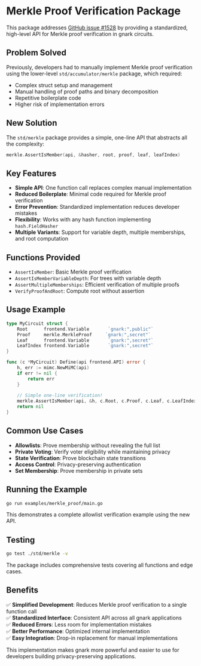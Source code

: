 # Merkle Proof Verification Package

This package addresses [GitHub issue #1528](https://github.com/Consensys/gnark/issues/1528) by providing a standardized, high-level API for Merkle proof verification in gnark circuits.

## Problem Solved

Previously, developers had to manually implement Merkle proof verification using the lower-level `std/accumulator/merkle` package, which required:
- Complex struct setup and management
- Manual handling of proof paths and binary decomposition
- Repetitive boilerplate code
- Higher risk of implementation errors

## New Solution

The `std/merkle` package provides a simple, one-line API that abstracts all the complexity:

```go
merkle.AssertIsMember(api, &hasher, root, proof, leaf, leafIndex)
```

## Key Features

- **Simple API**: One function call replaces complex manual implementation
- **Reduced Boilerplate**: Minimal code required for Merkle proof verification
- **Error Prevention**: Standardized implementation reduces developer mistakes
- **Flexibility**: Works with any hash function implementing `hash.FieldHasher`
- **Multiple Variants**: Support for variable depth, multiple memberships, and root computation

## Functions Provided

- `AssertIsMember`: Basic Merkle proof verification
- `AssertIsMemberVariableDepth`: For trees with variable depth
- `AssertMultipleMemberships`: Efficient verification of multiple proofs
- `VerifyProofAndRoot`: Compute root without assertion

## Usage Example

```go
type MyCircuit struct {
    Root      frontend.Variable       `gnark:",public"`
    Proof     merkle.MerkleProof     `gnark:",secret"`
    Leaf      frontend.Variable       `gnark:",secret"`
    LeafIndex frontend.Variable       `gnark:",secret"`
}

func (c *MyCircuit) Define(api frontend.API) error {
    h, err := mimc.NewMiMC(api)
    if err != nil {
        return err
    }
    
    // Simple one-line verification!
    merkle.AssertIsMember(api, &h, c.Root, c.Proof, c.Leaf, c.LeafIndex)
    return nil
}
```

## Common Use Cases

- **Allowlists**: Prove membership without revealing the full list
- **Private Voting**: Verify voter eligibility while maintaining privacy
- **State Verification**: Prove blockchain state transitions
- **Access Control**: Privacy-preserving authentication
- **Set Membership**: Prove membership in private sets

## Running the Example

```bash
go run examples/merkle_proof/main.go
```

This demonstrates a complete allowlist verification example using the new API.

## Testing

```bash
go test ./std/merkle -v
```

The package includes comprehensive tests covering all functions and edge cases.

## Benefits

✅ **Simplified Development**: Reduces Merkle proof verification to a single function call  
✅ **Standardized Interface**: Consistent API across all gnark applications  
✅ **Reduced Errors**: Less room for implementation mistakes  
✅ **Better Performance**: Optimized internal implementation  
✅ **Easy Integration**: Drop-in replacement for manual implementations  

This implementation makes gnark more powerful and easier to use for developers building privacy-preserving applications. 
